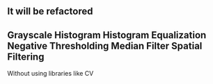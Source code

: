 It will be refactored
----------------------
Grayscale
Histogram
Histogram Equalization
Negative
Thresholding
Median Filter
Spatial Filtering
----------------------
Without using libraries like CV
